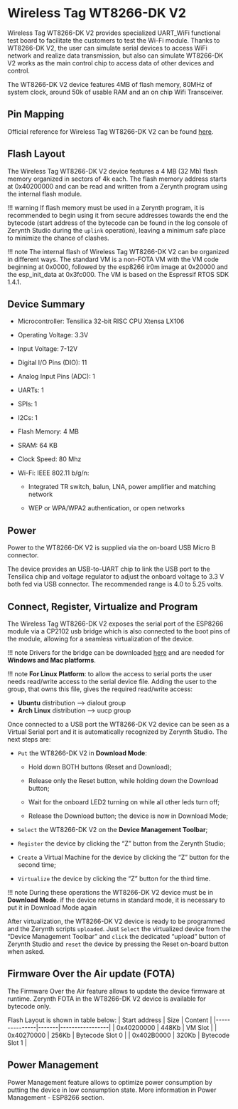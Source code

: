 # Wireless Tag WT8266-DK V2

Wireless Tag WT8266-DK V2 provides specialized UART_WiFi functional test board to facilitate the customers to test the Wi-Fi module.
Thanks to WT8266-DK V2, the user can simulate serial devices to access WiFi network and realize data transmission, but also can simulate WT8266-DK V2 works as the main control chip to access data of other devices and control.

The WT8266-DK V2 device features 4MB of flash memory, 80MHz of system clock, around 50k of usable RAM and an on chip Wifi Transceiver.

## Pin Mapping

Official reference for Wireless Tag WT8266-DK V2 can be found [here](http://www.wireless-tag.com/index.php/product/dis/94.html).

## Flash Layout

The Wireless Tag WT8266-DK V2 device features a 4 MB (32 Mb) flash memory organized in sectors of 4k each. The flash memory address starts at 0x40200000 and can be read and written from a Zerynth program using the internal flash module.

!!! warning
	If flash memory must be used in a Zerynth program, it is recommended to begin using it from secure addresses towards the end the bytecode (start address of the bytecode can be found in the log console of Zerynth Studio during the ```uplink``` operation), leaving a minimum safe place to minimize the chance of clashes.

!!! note
	The internal flash of Wireless Tag WT8266-DK V2 can be organized in different ways. The standard VM is a non-FOTA VM with the VM code beginning at 0x0000, followed by the esp8266 ir0m image at 0x20000 and the esp_init_data at 0x3fc000. The VM is based on the Espressif RTOS SDK 1.4.1.

## Device Summary


* Microcontroller: Tensilica 32-bit RISC CPU Xtensa LX106


* Operating Voltage: 3.3V


* Input Voltage: 7-12V


* Digital I/O Pins (DIO): 11


* Analog Input Pins (ADC): 1


* UARTs: 1


* SPIs: 1


* I2Cs: 1


* Flash Memory: 4 MB


* SRAM: 64 KB


* Clock Speed: 80 Mhz


* Wi-Fi: IEEE 802.11 b/g/n:


    * Integrated TR switch, balun, LNA, power amplifier and matching network


    * WEP or WPA/WPA2 authentication, or open networks

## Power

Power to the WT8266-DK V2 is supplied via the on-board USB Micro B connector.

The device provides an USB-to-UART chip to link the USB port to the Tensilica chip and voltage regulator to adjust the onboard voltage to 3.3 V both fed via USB connector. The recommended range is 4.0 to 5.25 volts.

## Connect, Register, Virtualize and Program

The Wireless Tag WT8266-DK V2 exposes the serial port of the ESP8266 module via a CP2102 usb bridge which is also connected to the boot pins of the module, allowing for a seamless virtualization of the device.

!!! note
	Drivers for the bridge can be downloaded [here](https://www.silabs.com/products/mcu/Pages/USBtoUARTBridgeVCPDrivers.aspx) and are needed for **Windows and Mac platforms**.

!!! note
	**For Linux Platform**: to allow the access to serial ports the user needs read/write access to the serial device file. Adding the user to the group, that owns this file, gives the required read/write access:
* **Ubuntu** distribution –> dialout group
* **Arch Linux** distribution –> uucp group

Once connected to a USB port the WT8266-DK V2 device can be seen as a Virtual Serial port and it is automatically recognized by Zerynth Studio. The next steps are:


* ```Put``` the WT8266-DK V2 in **Download Mode**:


    * Hold down BOTH buttons (Reset and Download);


    * Release only the Reset button, while holding down the Download button;


    * Wait for the onboard LED2 turning on while all other leds turn off;


    * Release the Download button; the device is now in Download Mode;


* ```Select``` the WT8266-DK V2 on the **Device Management Toolbar**;


* ```Register``` the device by clicking the “Z” button from the Zerynth Studio;


* ```Create``` a Virtual Machine for the device by clicking the “Z” button for the second time;


* ```Virtualize``` the device by clicking the “Z” button for the third time.

!!! note
	During these operations the WT8266-DK V2 device must be in **Download Mode**. if the device returns in standard mode, it is necessary to put it in Download Mode again

After virtualization, the WT8266-DK V2 device is ready to be programmed and the  Zerynth scripts ```uploaded```. Just ```Select``` the virtualized device from the “Device Management Toolbar” and ```click``` the dedicated “upload” button of Zerynth Studio and ```reset``` the device by pressing the Reset on-board button when asked.

## Firmware Over the Air update (FOTA)

The Firmware Over the Air feature allows to update the device firmware at runtime. Zerynth FOTA in the WT8266-DK V2 device is available for bytecode only.

Flash Layout is shown in table below:
| Start address | Size  | Content         |
|---------------|-------|-----------------|
| 0x40200000    | 448Kb | VM Slot         |
| 0x40270000    | 256Kb | Bytecode Slot 0 |
| 0x402B0000    | 320Kb | Bytecode Slot 1 |

## Power Management

Power Management feature allows to optimize power consumption by putting the device in low consumption state. More information in Power Management - ESP8266 section.
<!--stackedit_data:
eyJoaXN0b3J5IjpbLTg5ODExMTg2OF19
-->